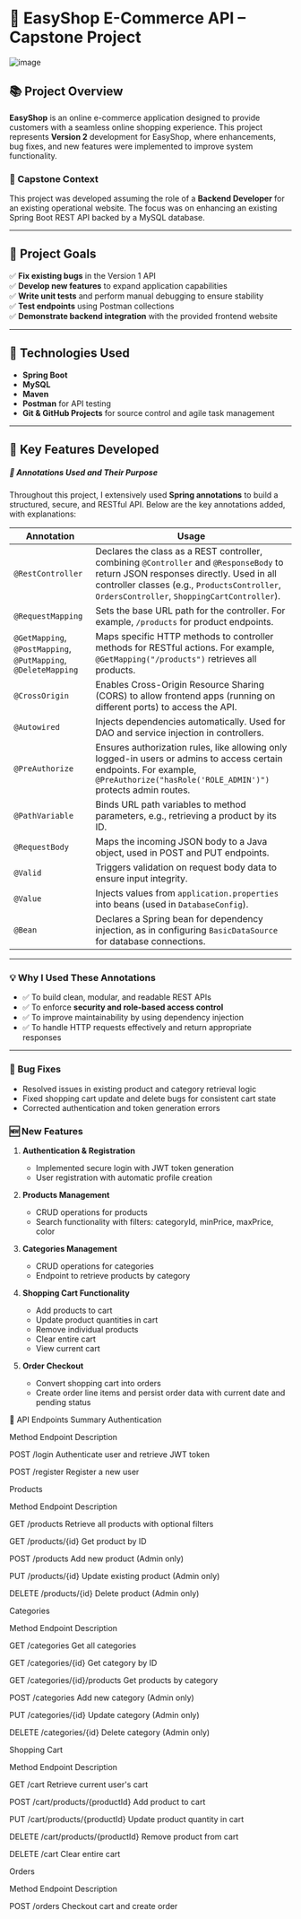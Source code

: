 # 🛒 EasyShop E-Commerce API – Capstone Project


![image](https://github.com/user-attachments/assets/bb6e6427-b571-4551-a62b-6d289b1961ba)




## 📚 Project Overview

**EasyShop** is an online e-commerce application designed to provide customers with a seamless online shopping experience. This project represents **Version 2** development for EasyShop, where enhancements, bug fixes, and new features were implemented to improve system functionality.

### 💼 Capstone Context

This project was developed assuming the role of a **Backend Developer** for an existing operational website. The focus was on enhancing an existing Spring Boot REST API backed by a MySQL database.

---

## 🎯 Project Goals

✅ **Fix existing bugs** in the Version 1 API  
✅ **Develop new features** to expand application capabilities  
✅ **Write unit tests** and perform manual debugging to ensure stability  
✅ **Test endpoints** using Postman collections  
✅ **Demonstrate backend integration** with the provided frontend website

---

## 🔧 Technologies Used

- **Spring Boot**
- **MySQL**
- **Maven**
- **Postman** for API testing
- **Git & GitHub Projects** for source control and agile task management

---

## 🚀 Key Features Developed


##### 📝 Annotations Used and Their Purpose

Throughout this project, I extensively used **Spring annotations** to build a structured, secure, and RESTful API. Below are the key annotations added, with explanations:

| Annotation | Usage |
| ---------- | ----- |
| `@RestController` | Declares the class as a REST controller, combining `@Controller` and `@ResponseBody` to return JSON responses directly. Used in all controller classes (e.g., `ProductsController`, `OrdersController`, `ShoppingCartController`). |
| `@RequestMapping` | Sets the base URL path for the controller. For example, `/products` for product endpoints. |
| `@GetMapping`, `@PostMapping`, `@PutMapping`, `@DeleteMapping` | Maps specific HTTP methods to controller methods for RESTful actions. For example, `@GetMapping("/products")` retrieves all products. |
| `@CrossOrigin` | Enables Cross-Origin Resource Sharing (CORS) to allow frontend apps (running on different ports) to access the API. |
| `@Autowired` | Injects dependencies automatically. Used for DAO and service injection in controllers. |
| `@PreAuthorize` | Ensures authorization rules, like allowing only logged-in users or admins to access certain endpoints. For example, `@PreAuthorize("hasRole('ROLE_ADMIN')")` protects admin routes. |
| `@PathVariable` | Binds URL path variables to method parameters, e.g., retrieving a product by its ID. |
| `@RequestBody` | Maps the incoming JSON body to a Java object, used in POST and PUT endpoints. |
| `@Valid` | Triggers validation on request body data to ensure input integrity. |
| `@Value` | Injects values from `application.properties` into beans (used in `DatabaseConfig`). |
| `@Bean` | Declares a Spring bean for dependency injection, as in configuring `BasicDataSource` for database connections. |

---

### 💡 **Why I Used These Annotations**

- ✅ To build clean, modular, and readable REST APIs  
- ✅ To enforce **security and role-based access control**  
- ✅ To improve maintainability by using dependency injection  
- ✅ To handle HTTP requests effectively and return appropriate responses

---



### 🐛 Bug Fixes

- Resolved issues in existing product and category retrieval logic
- Fixed shopping cart update and delete bugs for consistent cart state
- Corrected authentication and token generation errors

### 🆕 New Features

1. **Authentication & Registration**

   - Implemented secure login with JWT token generation
   - User registration with automatic profile creation

2. **Products Management**

   - CRUD operations for products
   - Search functionality with filters: categoryId, minPrice, maxPrice, color

3. **Categories Management**

   - CRUD operations for categories
   - Endpoint to retrieve products by category

4. **Shopping Cart Functionality**

   - Add products to cart
   - Update product quantities in cart
   - Remove individual products
   - Clear entire cart
   - View current cart

5. **Order Checkout**

   - Convert shopping cart into orders
   - Create order line items and persist order data with current date and pending status

🔑 API Endpoints Summary
Authentication


Method	Endpoint	Description

POST	/login	Authenticate user and retrieve JWT token

POST	/register	Register a new user


Products


Method	Endpoint	Description

GET	/products	Retrieve all products with optional filters

GET	/products/{id}	Get product by ID

POST	/products	Add new product (Admin only)

PUT	/products/{id}	Update existing product (Admin only)

DELETE	/products/{id}	Delete product (Admin only)


Categories

Method	Endpoint	Description

GET	/categories	Get all categories

GET	/categories/{id}	Get category by ID

GET	/categories/{id}/products	Get products by category

POST	/categories	Add new category (Admin only)

PUT	/categories/{id}	Update category (Admin only)

DELETE	/categories/{id}	Delete category (Admin only)

Shopping Cart

Method	Endpoint	Description

GET	/cart	Retrieve current user's cart

POST	/cart/products/{productId}	Add product to cart

PUT	/cart/products/{productId}	Update product quantity in cart

DELETE	/cart/products/{productId}	Remove product from cart

DELETE	/cart	Clear entire cart


Orders

Method	Endpoint	Description

POST	/orders	Checkout cart and create order

